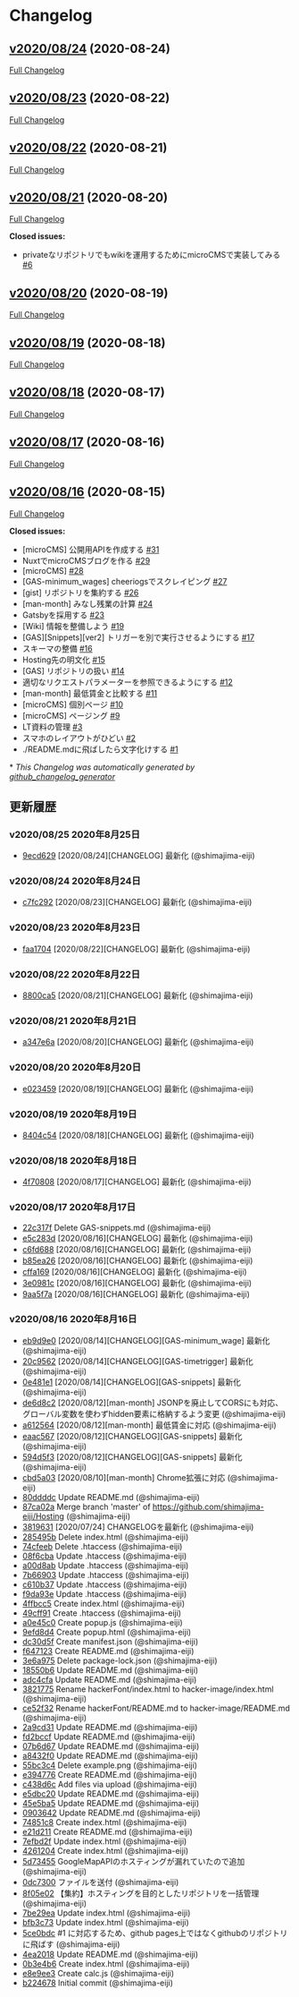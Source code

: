 # Changelog

## [v2020/08/24](https://github.com/shimajima-eiji/Hosting/tree/v2020/08/24) (2020-08-24)

[Full Changelog](https://github.com/shimajima-eiji/Hosting/compare/v2020/08/23...v2020/08/24)

## [v2020/08/23](https://github.com/shimajima-eiji/Hosting/tree/v2020/08/23) (2020-08-22)

[Full Changelog](https://github.com/shimajima-eiji/Hosting/compare/v2020/08/22...v2020/08/23)

## [v2020/08/22](https://github.com/shimajima-eiji/Hosting/tree/v2020/08/22) (2020-08-21)

[Full Changelog](https://github.com/shimajima-eiji/Hosting/compare/v2020/08/21...v2020/08/22)

## [v2020/08/21](https://github.com/shimajima-eiji/Hosting/tree/v2020/08/21) (2020-08-20)

[Full Changelog](https://github.com/shimajima-eiji/Hosting/compare/v2020/08/20...v2020/08/21)

**Closed issues:**

- privateなリポジトリでもwikiを運用するためにmicroCMSで実装してみる [\#6](https://github.com/shimajima-eiji/Hosting/issues/6)

## [v2020/08/20](https://github.com/shimajima-eiji/Hosting/tree/v2020/08/20) (2020-08-19)

[Full Changelog](https://github.com/shimajima-eiji/Hosting/compare/v2020/08/19...v2020/08/20)

## [v2020/08/19](https://github.com/shimajima-eiji/Hosting/tree/v2020/08/19) (2020-08-18)

[Full Changelog](https://github.com/shimajima-eiji/Hosting/compare/v2020/08/18...v2020/08/19)

## [v2020/08/18](https://github.com/shimajima-eiji/Hosting/tree/v2020/08/18) (2020-08-17)

[Full Changelog](https://github.com/shimajima-eiji/Hosting/compare/v2020/08/17...v2020/08/18)

## [v2020/08/17](https://github.com/shimajima-eiji/Hosting/tree/v2020/08/17) (2020-08-16)

[Full Changelog](https://github.com/shimajima-eiji/Hosting/compare/v2020/08/16...v2020/08/17)

## [v2020/08/16](https://github.com/shimajima-eiji/Hosting/tree/v2020/08/16) (2020-08-15)

[Full Changelog](https://github.com/shimajima-eiji/Hosting/compare/b2246783f05308bf90aa57ca2dec94e48537b122...v2020/08/16)

**Closed issues:**

- \[microCMS\] 公開用APIを作成する [\#31](https://github.com/shimajima-eiji/Hosting/issues/31)
- NuxtでmicroCMSブログを作る [\#29](https://github.com/shimajima-eiji/Hosting/issues/29)
- \[microCMS\] [\#28](https://github.com/shimajima-eiji/Hosting/issues/28)
- \[GAS-minimum\_wages\] cheeriogsでスクレイピング [\#27](https://github.com/shimajima-eiji/Hosting/issues/27)
- \[gist\] リポジトリを集約する [\#26](https://github.com/shimajima-eiji/Hosting/issues/26)
- \[man-month\] みなし残業の計算 [\#24](https://github.com/shimajima-eiji/Hosting/issues/24)
- Gatsbyを採用する [\#23](https://github.com/shimajima-eiji/Hosting/issues/23)
- \[Wiki\] 情報を整備しよう [\#19](https://github.com/shimajima-eiji/Hosting/issues/19)
- \[GAS\]\[Snippets\]\[ver2\] トリガーを別で実行させるようにする [\#17](https://github.com/shimajima-eiji/Hosting/issues/17)
- スキーマの整備 [\#16](https://github.com/shimajima-eiji/Hosting/issues/16)
- Hosting先の明文化 [\#15](https://github.com/shimajima-eiji/Hosting/issues/15)
- \[GAS\] リポジトリの扱い [\#14](https://github.com/shimajima-eiji/Hosting/issues/14)
- 適切なリクエストパラメーターを参照できるようにする [\#12](https://github.com/shimajima-eiji/Hosting/issues/12)
- \[man-month\] 最低賃金と比較する [\#11](https://github.com/shimajima-eiji/Hosting/issues/11)
- \[microCMS\] 個別ページ [\#10](https://github.com/shimajima-eiji/Hosting/issues/10)
- \[microCMS\] ページング [\#9](https://github.com/shimajima-eiji/Hosting/issues/9)
- LT資料の管理 [\#3](https://github.com/shimajima-eiji/Hosting/issues/3)
- スマホのレイアウトがひどい [\#2](https://github.com/shimajima-eiji/Hosting/issues/2)
- ./README.mdに飛ばしたら文字化けする [\#1](https://github.com/shimajima-eiji/Hosting/issues/1)



\* *This Changelog was automatically generated by [github_changelog_generator](https://github.com/github-changelog-generator/github-changelog-generator)*
## 更新履歴

### v2020/08/25 2020年8月25日
- [9ecd629](https://github.com/shimajima-eiji/Hosting/commit/9ecd629f4df55e844cd5ca654d245fbf0038befe) [2020/08/24][CHANGELOG] 最新化 (@shimajima-eiji)

### v2020/08/24 2020年8月24日
- [c7fc292](https://github.com/shimajima-eiji/Hosting/commit/c7fc292f527818557abe59ffd94084f3e4d57caf) [2020/08/23][CHANGELOG] 最新化 (@shimajima-eiji)

### v2020/08/23 2020年8月23日
- [faa1704](https://github.com/shimajima-eiji/Hosting/commit/faa17040c906e25477edb2d62fdeb76e52421462) [2020/08/22][CHANGELOG] 最新化 (@shimajima-eiji)

### v2020/08/22 2020年8月22日
- [8800ca5](https://github.com/shimajima-eiji/Hosting/commit/8800ca510abc871cb7be81adecd18ec18bd5d193) [2020/08/21][CHANGELOG] 最新化 (@shimajima-eiji)

### v2020/08/21 2020年8月21日
- [a347e6a](https://github.com/shimajima-eiji/Hosting/commit/a347e6ae0262962eaf5e07df53cc3748a799765b) [2020/08/20][CHANGELOG] 最新化 (@shimajima-eiji)

### v2020/08/20 2020年8月20日
- [e023459](https://github.com/shimajima-eiji/Hosting/commit/e0234599f310a283bea475536704a5e0b64d1317) [2020/08/19][CHANGELOG] 最新化 (@shimajima-eiji)

### v2020/08/19 2020年8月19日
- [8404c54](https://github.com/shimajima-eiji/Hosting/commit/8404c54d43452d14b9b69ff04d7b77eff9a684a2) [2020/08/18][CHANGELOG] 最新化 (@shimajima-eiji)

### v2020/08/18 2020年8月18日
- [4f70808](https://github.com/shimajima-eiji/Hosting/commit/4f7080817a598bfbf6d4406b3d93d2bbff057d70) [2020/08/17][CHANGELOG] 最新化 (@shimajima-eiji)

### v2020/08/17 2020年8月17日
- [22c317f](https://github.com/shimajima-eiji/Hosting/commit/22c317f33de9104d8d3f3ca61b7628b6b965980e) Delete GAS-snippets.md (@shimajima-eiji)
- [e5c283d](https://github.com/shimajima-eiji/Hosting/commit/e5c283d5c7e4d4f07707c6903c72ce31b6e28ee9) [2020/08/16][CHANGELOG] 最新化 (@shimajima-eiji)
- [c6fd688](https://github.com/shimajima-eiji/Hosting/commit/c6fd688cd4c66452eb618ea35b85bab47c642002) [2020/08/16][CHANGELOG] 最新化 (@shimajima-eiji)
- [b85ea26](https://github.com/shimajima-eiji/Hosting/commit/b85ea26dfae5cd1c45d547ef4867c4975e6f836b) [2020/08/16][CHANGELOG] 最新化 (@shimajima-eiji)
- [cffa169](https://github.com/shimajima-eiji/Hosting/commit/cffa1692c574b398913e5592c1c9ac0b8bd2dd63) [2020/08/16][CHANGELOG] 最新化 (@shimajima-eiji)
- [3e0981c](https://github.com/shimajima-eiji/Hosting/commit/3e0981c8fc9a03a84a38e24c5408eb8f228f698c) [2020/08/16][CHANGELOG] 最新化 (@shimajima-eiji)
- [9aa5f7a](https://github.com/shimajima-eiji/Hosting/commit/9aa5f7a911ac96ecd7ac0027098d2a93a81a3d16) [2020/08/16][CHANGELOG] 最新化 (@shimajima-eiji)

### v2020/08/16 2020年8月16日
- [eb9d9e0](https://github.com/shimajima-eiji/Hosting/commit/eb9d9e0ea56f28844495ceab9df2a083ced8bb50) [2020/08/14][CHANGELOG][GAS-minimum_wage] 最新化 (@shimajima-eiji)
- [20c9562](https://github.com/shimajima-eiji/Hosting/commit/20c956286a22b3dd0475945166e2e9bbb5247ebf) [2020/08/14][CHANGELOG][GAS-timetrigger] 最新化 (@shimajima-eiji)
- [0e481e1](https://github.com/shimajima-eiji/Hosting/commit/0e481e17ea6921ff03b426efecc555199723b1f9) [2020/08/14][CHANGELOG][GAS-snippets] 最新化 (@shimajima-eiji)
- [de6d8c2](https://github.com/shimajima-eiji/Hosting/commit/de6d8c2e773038ce68d5462766278f7e64fffe89) [2020/08/12][man-month] JSONPを廃止してCORSにも対応、グローバル変数を使わずhidden要素に格納するよう変更 (@shimajima-eiji)
- [a612564](https://github.com/shimajima-eiji/Hosting/commit/a612564f535621df6c74bfe7e71e1b618fa675f5) [2020/08/12][man-month] 最低賃金に対応 (@shimajima-eiji)
- [eaac567](https://github.com/shimajima-eiji/Hosting/commit/eaac567eded28dae1e16039fe8ab1539114335cd) [2020/08/12][CHANGELOG][GAS-snippets] 最新化 (@shimajima-eiji)
- [594d5f3](https://github.com/shimajima-eiji/Hosting/commit/594d5f36342294caeb1a4302d62327070dcb8478) [2020/08/12][CHANGELOG][GAS-snippets] 最新化 (@shimajima-eiji)
- [cbd5a03](https://github.com/shimajima-eiji/Hosting/commit/cbd5a03c9028b8d2b304eaddc8aab82238c6c075) [2020/08/10][man-month] Chrome拡張に対応 (@shimajima-eiji)
- [80ddddc](https://github.com/shimajima-eiji/Hosting/commit/80ddddcfda8c8a285d59f6bc763598ee6d33d558) Update README.md (@shimajima-eiji)
- [87ca02a](https://github.com/shimajima-eiji/Hosting/commit/87ca02aeb57f66e20c201bae0a36d2994fe2dccd) Merge branch 'master' of https://github.com/shimajima-eiji/Hosting (@shimajima-eiji)
- [3819631](https://github.com/shimajima-eiji/Hosting/commit/381963187f99d9cbb12b7998e88be9256c8469d4) [2020/07/24] CHANGELOGを最新化 (@shimajima-eiji)
- [285495b](https://github.com/shimajima-eiji/Hosting/commit/285495ba1e0f5b5591a82bf8f32d41dfe3bab40a) Delete index.html (@shimajima-eiji)
- [74cfeeb](https://github.com/shimajima-eiji/Hosting/commit/74cfeebbaec99dd882d9d70cb5574b1452954bdc) Delete .htaccess (@shimajima-eiji)
- [08f6cba](https://github.com/shimajima-eiji/Hosting/commit/08f6cbab3cb06ca31a55382c1668e5a2a41549c9) Update .htaccess (@shimajima-eiji)
- [a00d8ab](https://github.com/shimajima-eiji/Hosting/commit/a00d8abd15fe8a1f658a38be263a5806a2225295) Update .htaccess (@shimajima-eiji)
- [7b66903](https://github.com/shimajima-eiji/Hosting/commit/7b6690357940fbde2fee19b3f354a1161acf9fdc) Update .htaccess (@shimajima-eiji)
- [c610b37](https://github.com/shimajima-eiji/Hosting/commit/c610b370b4a3f8769e6e9b1786ae673a22b9e776) Update .htaccess (@shimajima-eiji)
- [f9da93e](https://github.com/shimajima-eiji/Hosting/commit/f9da93e8fc80d30fe1dab52dab76c4d1b8fc1894) Update .htaccess (@shimajima-eiji)
- [4ffbcc5](https://github.com/shimajima-eiji/Hosting/commit/4ffbcc59797a80033fa419b32f9e8b48fc774c36) Create index.html (@shimajima-eiji)
- [49cff91](https://github.com/shimajima-eiji/Hosting/commit/49cff9134cb5944a48ce1084e624fc9c208d2be8) Create .htaccess (@shimajima-eiji)
- [a0e45c0](https://github.com/shimajima-eiji/Hosting/commit/a0e45c0a386dd8e13bf0d4ce19f41908a4ffd292) Create popup.js (@shimajima-eiji)
- [9efd8d4](https://github.com/shimajima-eiji/Hosting/commit/9efd8d4ac49252dc1f1c2ab13295ffe474adb05e) Create popup.html (@shimajima-eiji)
- [dc30d5f](https://github.com/shimajima-eiji/Hosting/commit/dc30d5fd054aff24e0b46d023ac0e6d96b3bffba) Create manifest.json (@shimajima-eiji)
- [f647123](https://github.com/shimajima-eiji/Hosting/commit/f647123fd4dbc1244ddefc838d8e4561c311678d) Create README.md (@shimajima-eiji)
- [3e6a975](https://github.com/shimajima-eiji/Hosting/commit/3e6a975fc69efc4f5365b26a858c9854030bfc17) Delete package-lock.json (@shimajima-eiji)
- [18550b6](https://github.com/shimajima-eiji/Hosting/commit/18550b64ea5a967062267ff141ae6f2ea6efb6e7) Update README.md (@shimajima-eiji)
- [adc4cfa](https://github.com/shimajima-eiji/Hosting/commit/adc4cfa492f04d9acc46346e1025bdf030323c46) Update README.md (@shimajima-eiji)
- [3821775](https://github.com/shimajima-eiji/Hosting/commit/3821775bac1305f10e3899f7be5f463e1a9558a3) Rename hackerFont/index.html to hacker-image/index.html (@shimajima-eiji)
- [ce52f32](https://github.com/shimajima-eiji/Hosting/commit/ce52f32b035c309d575f24574e86216d198e8c98) Rename hackerFont/README.md to hacker-image/README.md (@shimajima-eiji)
- [2a9cd31](https://github.com/shimajima-eiji/Hosting/commit/2a9cd3183c024ea386e637c2b20edeedd46213a5) Update README.md (@shimajima-eiji)
- [fd2bccf](https://github.com/shimajima-eiji/Hosting/commit/fd2bccfd4fb8a1162d2eec4a751d16f438688066) Update README.md (@shimajima-eiji)
- [07b6d67](https://github.com/shimajima-eiji/Hosting/commit/07b6d6779ed2f68b28e6bfac9ea62af0da13f4fb) Update README.md (@shimajima-eiji)
- [a8432f0](https://github.com/shimajima-eiji/Hosting/commit/a8432f0740a443862a3c50a7626a47869a27003a) Update README.md (@shimajima-eiji)
- [55bc3c4](https://github.com/shimajima-eiji/Hosting/commit/55bc3c49b36329211c22d89f108810cc9c82b71e) Delete example.png (@shimajima-eiji)
- [e394776](https://github.com/shimajima-eiji/Hosting/commit/e394776cf6c51eec271ea0ce77361b3758463570) Create README.md (@shimajima-eiji)
- [c438d6c](https://github.com/shimajima-eiji/Hosting/commit/c438d6ccb0758710195c0cde76297fdd9c60e4f6) Add files via upload (@shimajima-eiji)
- [e5dbc20](https://github.com/shimajima-eiji/Hosting/commit/e5dbc203468298cb13b5e3faaacdc28efda24cec) Update README.md (@shimajima-eiji)
- [45e5ba5](https://github.com/shimajima-eiji/Hosting/commit/45e5ba59aeac059584539bc3f9444cf649db4e2f) Update README.md (@shimajima-eiji)
- [0903642](https://github.com/shimajima-eiji/Hosting/commit/0903642924cbadb27d44ff904d552213ce95bece) Update README.md (@shimajima-eiji)
- [74851c8](https://github.com/shimajima-eiji/Hosting/commit/74851c83fdb1e0c81600f6c1b3eafac450db62eb) Create index.html (@shimajima-eiji)
- [e21d211](https://github.com/shimajima-eiji/Hosting/commit/e21d211565c8ce58353515e82afe81031f1334ca) Create README.md (@shimajima-eiji)
- [7efbd2f](https://github.com/shimajima-eiji/Hosting/commit/7efbd2fc191994f54479e488610a5b946fcbd952) Update index.html (@shimajima-eiji)
- [4261204](https://github.com/shimajima-eiji/Hosting/commit/42612046b3622df6c4408c4be5702bf24a8e7902) Create index.html (@shimajima-eiji)
- [5d73455](https://github.com/shimajima-eiji/Hosting/commit/5d734551ec4a70c5f6627b5d942452dc872dd90f) GoogleMapAPIのホスティングが漏れていたので追加 (@shimajima-eiji)
- [0dc7300](https://github.com/shimajima-eiji/Hosting/commit/0dc730082003c48ef416d9c68d940be609ca25f6) ファイルを送付 (@shimajima-eiji)
- [8f05e02](https://github.com/shimajima-eiji/Hosting/commit/8f05e02772fe144f8f5622c2a30c68794b1a1de9) 【集約】ホスティングを目的としたリポジトリを一括管理 (@shimajima-eiji)
- [7be29ea](https://github.com/shimajima-eiji/Hosting/commit/7be29eaf11aa0e562208997d4f83b9d2899aa620) Update index.html (@shimajima-eiji)
- [bfb3c73](https://github.com/shimajima-eiji/Hosting/commit/bfb3c73398a4f070525e552e2cd5a78b8d583652) Update index.html (@shimajima-eiji)
- [5ce0bdc](https://github.com/shimajima-eiji/Hosting/commit/5ce0bdc35abba664506e49c55a8b97475b0d36c3) #1 に対応するため、github pages上ではなくgithubのリポジトリに飛ばす (@shimajima-eiji)
- [4ea2018](https://github.com/shimajima-eiji/Hosting/commit/4ea20182139b7e5c5b183832b5f76a132c98428b) Update README.md (@shimajima-eiji)
- [0b3e4b6](https://github.com/shimajima-eiji/Hosting/commit/0b3e4b64e10f95e2a1bf812f53662877826e7775) Create index.html (@shimajima-eiji)
- [e8e9ee3](https://github.com/shimajima-eiji/Hosting/commit/e8e9ee344b1be79fe720f967f8ad51f1b0576a8d) Create calc.js (@shimajima-eiji)
- [b224678](https://github.com/shimajima-eiji/Hosting/commit/b2246783f05308bf90aa57ca2dec94e48537b122) Initial commit (@shimajima-eiji)
